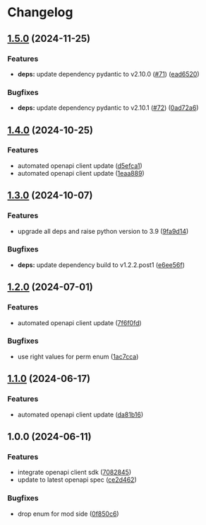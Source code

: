 # Changelog

## [1.5.0](https://github.com/kleister/kleister-python/compare/v1.4.0...v1.5.0) (2024-11-25)


### Features

* **deps:** update dependency pydantic to v2.10.0 ([#71](https://github.com/kleister/kleister-python/issues/71)) ([ead6520](https://github.com/kleister/kleister-python/commit/ead652098c0ecbd5ad3675596da0166eea5b5cd2))


### Bugfixes

* **deps:** update dependency pydantic to v2.10.1 ([#72](https://github.com/kleister/kleister-python/issues/72)) ([0ad72a6](https://github.com/kleister/kleister-python/commit/0ad72a6d23a37d9cf5d27b178ac3c95dce8c6782))

## [1.4.0](https://github.com/kleister/kleister-python/compare/v1.3.0...v1.4.0) (2024-10-25)


### Features

* automated openapi client update ([d5efca1](https://github.com/kleister/kleister-python/commit/d5efca18bf1c432b933529e3c95b1ff7bb5d2732))
* automated openapi client update ([1eaa889](https://github.com/kleister/kleister-python/commit/1eaa88952903f39205aac728553d8cbde8487efe))

## [1.3.0](https://github.com/kleister/kleister-python/compare/v1.2.0...v1.3.0) (2024-10-07)


### Features

* upgrade all deps and raise python version to 3.9 ([9fa9d14](https://github.com/kleister/kleister-python/commit/9fa9d14ca529ae111f9ad85afe8dae3ed8594779))


### Bugfixes

* **deps:** update dependency build to v1.2.2.post1 ([e6ee56f](https://github.com/kleister/kleister-python/commit/e6ee56f410b585aa5c182d1ff2160409bf8a9584))

## [1.2.0](https://github.com/kleister/kleister-python/compare/v1.1.0...v1.2.0) (2024-07-01)


### Features

* automated openapi client update ([7f6f0fd](https://github.com/kleister/kleister-python/commit/7f6f0fd47444e1b4f7a779a4bc6c5ff64b400ed6))


### Bugfixes

* use right values for perm enum ([1ac7cca](https://github.com/kleister/kleister-python/commit/1ac7ccaaa6855abda1a3d7b8370de48060058df4))

## [1.1.0](https://github.com/kleister/kleister-python/compare/v1.0.0...v1.1.0) (2024-06-17)


### Features

* automated openapi client update ([da81b16](https://github.com/kleister/kleister-python/commit/da81b16f2f2e3b604a7b0826fcdbdadb6e7adef9))

## 1.0.0 (2024-06-11)


### Features

* integrate openapi client sdk ([7082845](https://github.com/kleister/kleister-python/commit/7082845690b19e0ec3a921694f728e44a7394c9a))
* update to latest openapi spec ([ce2d462](https://github.com/kleister/kleister-python/commit/ce2d462dc2a54834101cde465def9e6b0b00fc89))


### Bugfixes

* drop enum for mod side ([0f850c6](https://github.com/kleister/kleister-python/commit/0f850c69b42a3c8341085eafb4f47d9b2a1d50ac))
